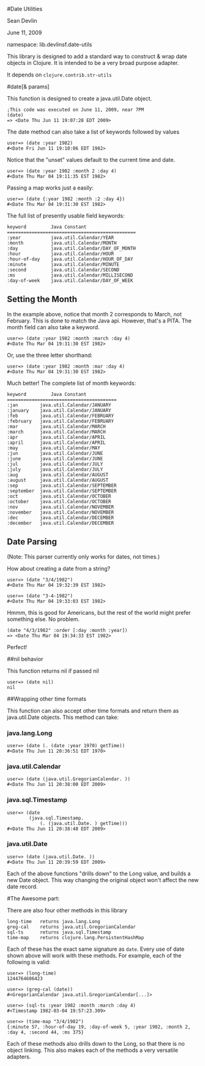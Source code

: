 #Date Utilities

Sean Devlin 

June 11, 2009

namespace: lib.devlinsf.date-utils

This library is designed to add a standard way to construct & wrap date objects in Clojure.  It is intended to be a very broad purpose adapter.

It depends on `clojure.contrib.str-utils`

#date[& params]

This function is designed to create a java.util.Date object.

	;This code was executed on June 11, 2009, near 7PM
	(date)
	=> <Date Thu Jun 11 19:07:28 EDT 2009>
	
The date method can also take a list of keywords followed by values

	user=> (date :year 1982)
	#<Date Fri Jun 11 19:10:06 EDT 1982>

Notice that the "unset" values default to the current time and date.
	
	user=> (date :year 1982 :month 2 :day 4)
	#<Date Thu Mar 04 19:11:35 EST 1982>

Passing a map works just a easily:

	user=> (date {:year 1982 :month :2 :day 4})
	#<Date Thu Mar 04 19:31:30 EST 1982>

The full list of presently usable field keywords: 

	keyword			Java Constant
	===============================================
	:year 			java.util.Calendar/YEAR
    :month 			java.util.Calendar/MONTH
    :day 			java.util.Calendar/DAY_OF_MONTH
    :hour 			java.util.Calendar/HOUR
    :hour-of-day 	java.util.Calendar/HOUR_OF_DAY
    :minute 		java.util.Calendar/MINUTE
    :second 		java.util.Calendar/SECOND
    :ms 			java.util.Calendar/MILLISECOND
    :day-of-week 	java.util.Calendar/DAY_OF_WEEK

## Setting the Month
	
In the example above, notice that month 2 corresponds to March, not February.  This is done to match the Java api.  However, that's a PITA.
The month field can also take a keyword.
	
	user=> (date :year 1982 :month :march :day 4)
	#<Date Thu Mar 04 19:31:30 EST 1982>

Or, use the three letter shorthand:

	user=> (date :year 1982 :month :mar :day 4)
	#<Date Thu Mar 04 19:31:30 EST 1982>

Much better!  The complete list of month keywords:

	keyword			Java Constant
	========================================
	:jan 		java.util.Calendar/JANUARY
    :january 	java.util.Calendar/JANUARY
    :feb 		java.util.Calendar/FEBRUARY
    :february 	java.util.Calendar/FEBRUARY
    :mar 		java.util.Calendar/MARCH
    :march 		java.util.Calendar/MARCH
    :apr 		java.util.Calendar/APRIL
    :april 		java.util.Calendar/APRIL
    :may 		java.util.Calendar/MAY
    :jun 		java.util.Calendar/JUNE
    :june 		java.util.Calendar/JUNE
    :jul 		java.util.Calendar/JULY
    :july 		java.util.Calendar/JULY
    :aug 		java.util.Calendar/AUGUST
    :august 	java.util.Calendar/AUGUST
    :sep 		java.util.Calendar/SEPTEMBER
    :september 	java.util.Calendar/SEPTEMBER
    :oct 		java.util.Calendar/OCTOBER
    :october 	java.util.Calendar/OCTOBER
    :nov 		java.util.Calendar/NOVEMBER
    :november 	java.util.Calendar/NOVEMBER
    :dec 		java.util.Calendar/DECEMBER
    :december 	java.util.Calendar/DECEMBER

## Date Parsing

(Note: This parser currently only works for dates, not times.)

How about creating a date from a string?

	user=> (date "3/4/1982")
	#<Date Thu Mar 04 19:32:39 EST 1982>
	
	user=> (date "3-4-1982")
	#<Date Thu Mar 04 19:33:03 EST 1982>
	
Hmmm, this is good for Americans, but the rest of the world might prefer something else.  No problem.

	(date "4/3/1982" :order [:day :month :year])
	=> <Date Thu Mar 04 19:34:33 EST 1982>
	
Perfect! 

##nil behavior

This function returns nil if passed nil

	user=> (date nil)
	nil

##Wrapping other time formats

This function can also accept other time formats and return them as java.util.Date objects.  This method can take:

### java.lang.Long

	user=> (date (. (date :year 1970) getTime))
	#<Date Thu Jun 11 20:36:51 EDT 1970>

### java.util.Calendar

	user=> (date (java.util.GregorianCalendar. ))
	#<Date Thu Jun 11 20:38:00 EDT 2009>

### java.sql.Timestamp

	user=> (date 
			(java.sql.Timestamp. 
				(. (java.util.Date. ) getTime)))
	#<Date Thu Jun 11 20:38:48 EDT 2009>
	
### java.util.Date

	user=> (date (java.util.Date. ))
	#<Date Thu Jun 11 20:39:59 EDT 2009>

Each of the above functions "drills down" to the Long value, and builds a new Date object.  This way changing the original object won't affect the new date record.

#The Awesome part:

There are also four other methods in this library

	long-time 	returns java.lang.Long
	greg-cal 	returns java.util.GregorianCalendar
	sql-ts 		returns java.sql.Timestamp
	time-map 	returns clojure.lang.PersistentHashMap

Each of these has the exact same signature as `date`.  Every use of date shown above will work with these methods. For example, each of the following is valid:

	user=> (long-time)
	1244764606423

	user=> (greg-cal (date))
	#<GregorianCalendar java.util.GregorianCalendar[...]>
	
	user=> (sql-ts :year 1982 :month :march :day 4)
	#<Timestamp 1982-03-04 19:57:23.309>
	
	user=> (time-map "3/4/1982")
	{:minute 57, :hour-of-day 19, :day-of-week 5, :year 1982, :month 2, :day 4, :second 44, :ms 375}
	
Each of these methods also drills down to the Long, so that there is no object linking.  This also makes each of the methods a very versatile adapters.